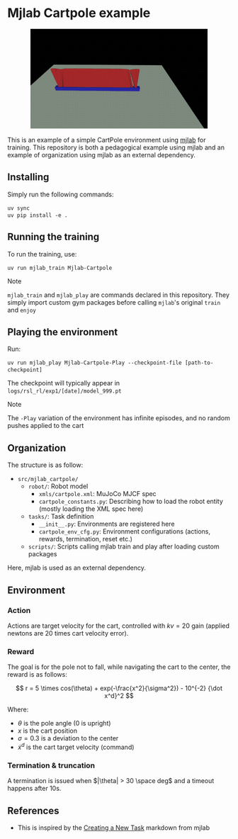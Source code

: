 # Mjlab Cartpole example

<p align="center">
<img src="imgs/cartpoles.gif" width="400" />
</p>

This is an example of a simple CartPole environment using [mjlab](https://github.com/mujocolab/mjlab/) for training. This repository is both a pedagogical example using mjlab and an example of organization using mjlab as an external dependency.

## Installing

Simply run the following commands:

```
uv sync
uv pip install -e .
```

## Running the training

To run the training, use:

```
uv run mjlab_train Mjlab-Cartpole
```

> [!NOTE]
> `mjlab_train` and `mjlab_play` are commands declared in this repository. They simply import custom gym packages before calling `mjlab`'s original `train` and `enjoy`

## Playing the environment

Run:

```
uv run mjlab_play Mjlab-Cartpole-Play --checkpoint-file [path-to-checkpoint]
```

The checkpoint will typically appear in `logs/rsl_rl/exp1/[date]/model_999.pt` 

> [!NOTE]
> The `-Play` variation of the environment has infinite episodes, and no random pushes applied to the cart

## Organization

The structure is as follow:

* `src/mjlab_cartpole/`
  * `robot/`: Robot model
    * `xmls/cartpole.xml`: MuJoCo MJCF spec
    * `cartpole_constants.py`: Describing how to load the robot entity (mostly loading the XML spec here)
  * `tasks/`: Task definition
    * `__init__.py`: Environments are registered here
    * `cartpole_env_cfg.py`: Environment configurations (actions, rewards, termination, reset etc.)
  * `scripts/`: Scripts calling mjlab train and play after loading custom packages

Here, mjlab is used as an external dependency. 

## Environment

### Action

Actions are target velocity for the cart, controlled with $kv = 20$ gain (applied newtons are 20 times cart velocity error).

### Reward

The goal is for the pole not to fall, while navigating the cart to the center, the reward is as follows:

$$
r = 5 \times cos(\theta) + exp(-\frac{x^2}{\sigma^2}) - 10^{-2} {\dot x^d}^2
$$

Where:

* $\theta$ is the pole angle (0 is upright)
* $x$ is the cart position
* $\sigma = 0.3$ is a deviation to the center
* $\dot x^d$ is the cart target velocity (command)

### Termination & truncation

A termination is issued when $|\theta| > 30 \space deg$ and a timeout happens after 10s.

## References

* This is inspired by the [Creating a New Task](https://github.com/mujocolab/mjlab/blob/main/docs/create_new_task.md) markdown from mjlab
